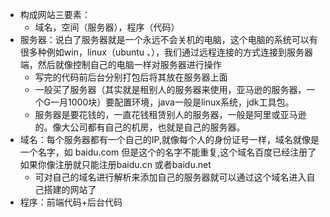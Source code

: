 + 构成网站三要素：
  - 域名，空间（服务器），程序（代码）
+ 服务器：说白了服务器就是一个永远不会关机的电脑，这个电脑的系统可以有很多种例如win，linux（ubuntu 、），我们通过远程连接的方式连接到服务器端，然后就像控制自己的电脑一样对服务器进行操作
  - 写完的代码前后台分别打包后将其放在服务器上面
  - 一般买了服务器（其实就是租别人的服务器来使用，亚马逊的服务器，一个G一月1000块）要配置环境，java一般是linux系统，jdk工具包。
  - 服务器是要花钱的，一直花钱租赁别人的服务器，一般是阿里或亚马逊的。像大公司都有自己的机房，也就是自己的服务器。
+ 域名：每个服务器都有一个自己的IP,就像每个人的身份证号一样，域名就像是一个名字，如 baidu.com 但是这个的名字不能重复,这个域名百度已经注册了 如果你像注册就只能注册baidu.cn 或者baidu.net
  - 可对自己的域名进行解析来添加自己的服务器就可以通过这个域名进入自己搭建的网站了
+ 程序：前端代码+后台代码
